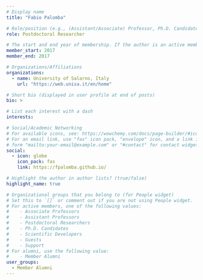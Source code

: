 ```yaml
---
# Display name
title: "Fabio Palomba"

# Role/position (e.g., (Assistant/Associate) Professor, Ph.D. Candidate)
role: Postdoctoral Researcher

# The start and end year of membership. If the author is an active member, leave member_end empty. Otherwise, fill in.
member_start: 2017
member_end: 2017

# Organizations/Affiliations
organizations:
  - name: University of Salarno, Italy
    url: "https://web.unisa.it/en/home"

# Short bio (displayed in user profile at end of posts)
bio: >

# List each interest with a dash
interests:

# Social/Academic Networking
# For available icons, see: https://wowchemy.com/docs/page-builder/#icons
# For an email link, use "fas" icon pack, "envelope" icon, and a link in the
# form "mailto:your-email@example.com" or "#contact" for contact widget.
social:
  - icon: globe
    icon_pack: fas
    link: https://fpalomba.github.io/

# Highlight the author in author lists? (true/false)
highlight_name: true

# Organizational groups that you belong to (for People widget)
# Set this to `[]` or comment out if you are not using People widget.
# For active members, one of the following values: 
#    - Associate Professors
#    - Assistant Professors
#    - Postdoctoral Researchers
#    - Ph.D. Candidates
#    - Scientific Developers
#    - Guests
#    - Support
# For alumni, use the following value:
#    - Member Alumni
user_groups:
  - Member Alumni
---
```

